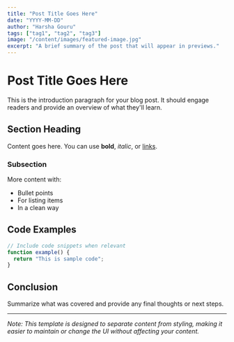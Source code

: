 ```yaml
---
title: "Post Title Goes Here"
date: "YYYY-MM-DD"
author: "Harsha Gouru"
tags: ["tag1", "tag2", "tag3"]
image: "/content/images/featured-image.jpg"
excerpt: "A brief summary of the post that will appear in previews."
---
```


# Post Title Goes Here

This is the introduction paragraph for your blog post. It should engage readers and provide an overview of what they'll learn.

## Section Heading

Content goes here. You can use **bold**, *italic*, or [links](https://example.com).

### Subsection

More content with:

- Bullet points
- For listing items
- In a clean way

## Code Examples

```javascript
// Include code snippets when relevant
function example() {
  return "This is sample code";
}
```

## Conclusion

Summarize what was covered and provide any final thoughts or next steps.

---

*Note: This template is designed to separate content from styling, making it easier to maintain or change the UI without affecting your content.* 